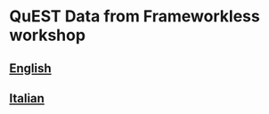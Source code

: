 # QuEST Data from Frameworkless workshop

## [English](https://github.com/frameworkless-movement/manifesto/tree/master/QuEST/English)

## [Italian](https://github.com/frameworkless-movement/manifesto/tree/master/QuEST/Italian)